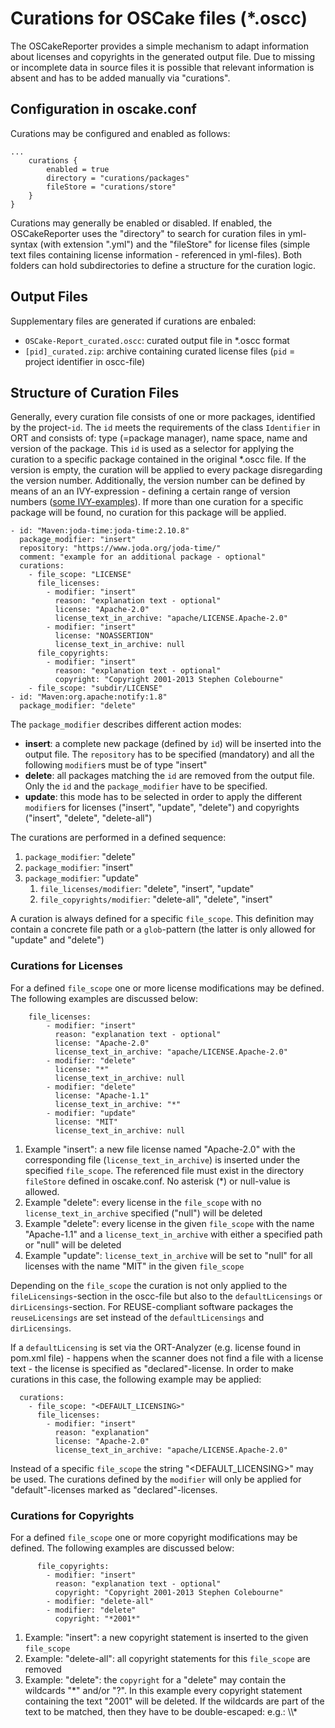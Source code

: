 # Curations for OSCake files (*.oscc)
The OSCakeReporter provides a simple mechanism to adapt information about licenses and copyrights in the generated output file. Due to missing or incomplete data in source files it is possible that relevant information is absent and has to be added manually via "curations".

## Configuration in oscake.conf
Curations may be configured and enabled as follows:

```OSCake {
...
	curations {
		enabled = true
		directory = "curations/packages"
		fileStore = "curations/store"
	}
}
``` 
Curations may generally be enabled or disabled. If enabled, the OSCakeReporter uses the "directory" to search for curation files in yml-syntax (with extension ".yml") and the "fileStore" for license files (simple text files containing license information - referenced in yml-files). Both folders can hold subdirectories to define a structure for the curation logic.

## Output Files
Supplementary files are generated if curations are enbaled:
* `OSCake-Report_curated.oscc`: curated output file in *.oscc format 
* `[pid]_curated.zip`: archive containing curated license files (`pid` = project identifier in oscc-file)

## Structure of Curation Files
Generally, every curation file consists of one or more packages, identified by the project-`id`. The `id` meets the requirements of the class `Identifier` in ORT and consists of: type (=package manager), name space, name and version of the package. This `id` is used as a selector for applying the curation to a specific package contained in the original \*.oscc file. If the version is empty, the curation will be applied to every package disregarding the version number. Additionally, the version number can be defined by means of an an IVY-expression - defining a certain range of version numbers ([some IVY-examples](http://ant.apache.org/ivy/history/2.4.0/settings/version-matchers.html)). If  more than one curation for a specific package will be found, no curation for this package will be applied.

```
- id: "Maven:joda-time:joda-time:2.10.8"
  package_modifier: "insert"
  repository: "https://www.joda.org/joda-time/"
  comment: "example for an additional package - optional"
  curations:
    - file_scope: "LICENSE"
      file_licenses:
        - modifier: "insert"
          reason: "explanation text - optional"
          license: "Apache-2.0"
          license_text_in_archive: "apache/LICENSE.Apache-2.0"
        - modifier: "insert"
          license: "NOASSERTION"
          license_text_in_archive: null
      file_copyrights:
        - modifier: "insert"
          reason: "explanation text - optional"
          copyright: "Copyright 2001-2013 Stephen Colebourne"
    - file_scope: "subdir/LICENSE"
- id: "Maven:org.apache:notify:1.8"
  package_modifier: "delete"
```
The `package_modifier` describes different action modes: 
* **insert**: a complete new package (defined by `id`) will be inserted into the output file. The `repository` has to be specified (mandatory) and all the following `modifier`s must be of type "insert"
* **delete**: all packages matching the `id` are removed from the output file. Only the `id` and the `package_modifier` have to be specified.
* **update**: this mode has to be selected in order to apply the different `modifier`s for licenses ("insert", "update", "delete") and copyrights ("insert", "delete", "delete-all")


The curations are performed in a defined sequence:
1. `package_modifier`: "delete"
2. `package_modifier`: "insert"
3. `package_modifier`: "update"
    1. `file_licenses/modifier`: "delete", "insert", "update"
	2. `file_copyrights/modifier`: "delete-all", "delete", "insert"
	
A curation is always defined for a specific `file_scope`. This definition may contain a concrete file path or a `glob`-pattern (the latter is only allowed for "update" and "delete")
	
### Curations for Licenses
For a defined `file_scope` one or more license modifications may be defined. The following examples are discussed below:

``` ...
    file_licenses:
        - modifier: "insert"
          reason: "explanation text - optional"
          license: "Apache-2.0"
          license_text_in_archive: "apache/LICENSE.Apache-2.0"
        - modifier: "delete"
          license: "*"
          license_text_in_archive: null
        - modifier: "delete"
          license: "Apache-1.1"
          license_text_in_archive: "*"
        - modifier: "update"
          license: "MIT"
          license_text_in_archive: null

```
1. Example "insert": a new file license named "Apache-2.0" with the corresponding file (`license_text_in_archive`) is inserted under the specified `file_scope`. The referenced file must exist in the directory `fileStore` defined in oscake.conf. No asterisk (\*) or null-value is allowed.
2. Example "delete": every license in the `file_scope` with no `license_text_in_archive` specified ("null") will be deleted
3. Example "delete": every license in the given `file_scope` with the name "Apache-1.1" and a `license_text_in_archive` with either a specified path or "null" will be deleted
4. Example "update": `license_text_in_archive` will be set to "null" for all  licenses with the name "MIT" in the given `file_scope`

Depending on the `file_scope` the curation is not only applied to the `fileLicensings`-section in the oscc-file but also to the `defaultLicensings` or `dirLicensings`-section. For REUSE-compliant software packages the `reuseLicensings` are set instead of the `defaultLicensings` and `dirLicensings`.

If a `defaultLicensing` is set via the ORT-Analyzer (e.g. license found in pom.xml file) - happens when the scanner does not find a file with a license text - the license is specified as "declared"-license. In order to make curations in this case, the following example may be applied:

```
  curations:
    - file_scope: "<DEFAULT_LICENSING>"
      file_licenses:
        - modifier: "insert"
          reason: "explanation"
          license: "Apache-2.0"
          license_text_in_archive: "apache/LICENSE.Apache-2.0"

```

Instead of a specific `file_scope` the string "<DEFAULT_LICENSING>" may be used. The curations defined by the `modifier` will only be applied for "default"-licenses marked as "declared"-licenses.

### Curations for Copyrights
For a defined `file_scope` one or more copyright modifications may be defined. The following examples are discussed below:

``` ...
      file_copyrights:
        - modifier: "insert"
          reason: "explanation text - optional"
          copyright: "Copyright 2001-2013 Stephen Colebourne"
        - modifier: "delete-all"
        - modifier: "delete"
          copyright: "*2001*"
```
1. Example: "insert": a new copyright statement is inserted to the given `file_scope`
2. Example: "delete-all": all copyright statements for this `file_scope` are removed
3. Example: "delete": the `copyright` for a "delete" may contain the wildcards "\*" and/or "?". In this example every copyright statement containing the text "2001" will be deleted. If the wildcards are part of the text to be matched, then they have to be double-escaped: e.g.: \\\\*
